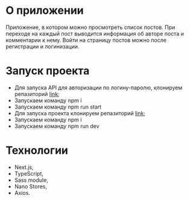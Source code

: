 # О приложении

Приложение, в котором можно просмотреть список постов. При переходе на каждый пост выводится информация об авторе поста и комментарии к нему. Войти на страницу постов можно после регистрации и логинизации.

# Запуск проекта

- Для запуска API для авторизации по логину-паролю, клонируем репазиторий [link](https://github.com/KrisKrasovska/auth-server);
- Запускаем команду npm i
- Запускаем команду npm run start
- Для запуска проекта клонируем репазиторий [link](https://github.com/KrisKrasovska/posts-app);
- Запускаем команду npm i
- Запускаем команду npm run dev

# Технологии

- Next.js,
- TypeScript,
- Sass module,
- Nano Stores,
- Axios.
